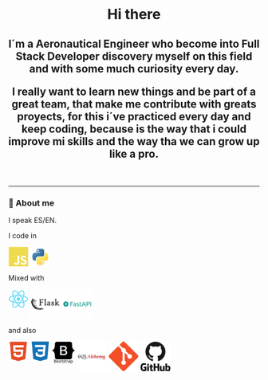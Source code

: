 <div id="header" align="center">
    <img src="https://www.canva.com/design/DAFhQY_9Lto/nt_ySkvm6loOJJLzm5F7Og/watch?utm_content=DAFhQY_9Lto&utm_campaign=designshare&utm_medium=link&utm_source=publishsharelink" alt="">
    <h1 align="center"> Hi there </h1>
    <h2> I´m a Aeronautical  Engineer who become into Full Stack Developer
discovery myself on this field and  with some much curiosity every day. 

I really want to learn new things and be part of a great team, that make me contribute with greats proyects, for this i´ve  practiced every day and keep coding, because is the way that i could improve mi skills and the way tha we can grow up like a pro.
    </h2>
    
    
</div>
<div id= "header" align = "center">
    <img src="https://img.freepik.com/vector-gratis/particula-tecnologia-abstracta-realista-fondo_23-2148431735.jpg" alt="" width="200">
    
</div>

- - -


    
<h3>🤔 About me</h3>
    
I speak ES/EN.

I code in <div style="display: flex;">
            <img src="https://github.com/devicons/devicon/blob/master/icons/javascript/javascript-plain.svg" title="javascript"
        alt="javascript" width="40" height="40">&nbsp;
        <img src="https://github.com/devicons/devicon/blob/master/icons/python/python-original.svg" title="python"
        alt="python" width="40" height="40">&nbsp;
    </div>
    
Mixed with <div style="display: flex;">
    <img src="https://github.com/devicons/devicon/blob/master/icons/react/react-original.svg" title="react" alt="react"
        width="40" height="40">&nbsp;
    <img src="https://github.com/devicons/devicon/blob/master/icons/flask/flask-original-wordmark.svg" title="flask"
        alt="flask" width="60" height="60">&nbsp;
    <img src="https://github.com/devicons/devicon/blob/master/icons/fastapi/fastapi-original-wordmark.svg" title="flask"
        alt="flask" width="60" height="60">&nbsp;
       </div>

and also <div style="display: flex;">
    <img src="https://github.com/devicons/devicon/blob/master/icons/html5/html5-plain.svg" title="HTML5" alt="HTML"
        width="40" height="40">&nbsp;
    <img src="https://github.com/devicons/devicon/blob/master/icons/css3/css3-plain.svg" title="css3" alt="css3"
        width="40" height="40">&nbsp;    
    <img src="https://github.com/devicons/devicon/blob/master/icons/bootstrap/bootstrap-plain-wordmark.svg"
        title="bootstrap" alt="bootstrap" width="45" height="45">&nbsp;
    <img src="https://github.com/devicons/devicon/blob/master/icons/sqlalchemy/sqlalchemy-original-wordmark.svg" title="sqlalchemy"
        alt="sqlalchemy" width="60" height="60">&nbsp;
    <img src="https://github.com/devicons/devicon/blob/master/icons/git/git-plain.svg" title="git" alt="git" width="60"
        height="60">&nbsp;
    <img src="https://github.com/devicons/devicon/blob/master/icons/github/github-original-wordmark.svg" title="github"
        alt="github" width="60" height="60">&nbsp;
</div> 

